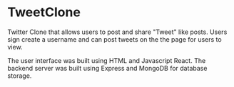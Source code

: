 # TweetClone
Twitter Clone that allows users to post and share "Tweet" like posts. 
Users sign create a username and can post tweets on the the page for users to view. 

The user interface was built using HTML and Javascript React. The backend server was built using Express and MongoDB for database storage. 







